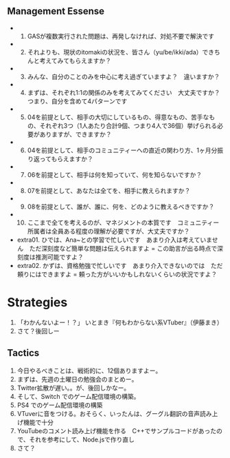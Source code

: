 ## Management Essense

- 01. GASが複数実行された問題は、再発しなければ、対処不要で解決です
- 02. それよりも、現状のitomakiの状況を、皆さん（yu/be/ikki/ada）できちんと考えてみてもらえますか？
- 03. みんな、自分のことのみを中心に考え過ぎていますよ？　違いますか？
- 04. まずは、それぞれ1:1の関係のみを考えてみてください　大丈夫ですか？　つまり、自分を含めて4パターンです
- 05. 04を前提として、相手の大切にしているもの、得意なもの、苦手なもの、それぞれ3つ（1人あたり合計9個、つまり4人で36個）挙げられる必要がありますが、できますか？
- 06. 04を前提として、相手のコミュニティーへの直近の関わり方、1ヶ月分振り返ってもらえますか？
- 07. 06を前提として、相手は何を知っていて、何を知らないですか？
- 08. 07を前提として、あなたは全てを、相手に教えられますか？
- 09. 08を前提として、誰が、誰に、何を、どのように教えるべきですか？
- 10. ここまで全てを考えるのが、マネジメントの本質です　コミュニティー所属者は全員ある程度の理解が必要ですが、大丈夫ですか？
- extra01. ひでは、Ana~との学習で忙しいです　あまり介入は考えていません　ただ深刻度など簡単な問題は伝えられますよ = この助言が出る時点で深刻度は推測可能ですよ？
- extra02. かずは、資格勉強で忙しいです　あまり介入できないのでは　ただ頼りにはできますよ = 頼った方がいいかもしれないくらいの状況ですよ？


# Strategies

1. 「わかんないよー！？」 いとまき『何もわからない系VTuber』（伊藤まき）
1. さて？後回しー

## Tactics

1. 今日やるべきことは、戦術的に、12個ありますよー。
1. まずは、先週の土曜日の勉強会のまとめー。
1. Twitter拡散が遅い。。が、後回しかなー。
1. そして、Switch でのゲーム配信環境の構築。
1. PS4 でのゲーム配信環境の構築
1. VTuverに音をつける。おそらく、いったんは、グーグル翻訳の音声読み上げ機能で十分
1. YouTubeのコメント読み上げ機能を作る　C++でサンプルコードがあったので、それを参考にして、Node.jsで作り直し
1. さて？
